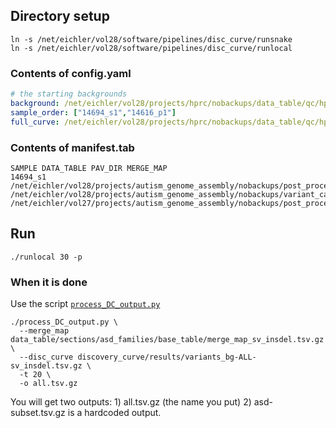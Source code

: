 ## Directory setup
```commandline
ln -s /net/eichler/vol28/software/pipelines/disc_curve/runsnake
ln -s /net/eichler/vol28/software/pipelines/disc_curve/runlocal
```

### Contents of config.yaml
```yaml
# the starting backgrounds
background: /net/eichler/vol28/projects/hprc/nobackups/data_table/qc/hprc_hgsvc/tsv/variants_hprc_hgsvc_sv_insdel.tsv.gz
sample_order: ["14694_s1","14616_p1"]
full_curve: /net/eichler/vol28/projects/hprc/nobackups/data_table/qc/hprc_hgsvc/tables/class_count/sv/class_count_all_sv_insdel_all.tsv.gz
```

### Contents of manifest.tab
```tsv
SAMPLE DATA_TABLE PAV_DIR MERGE_MAP
14694_s1 /net/eichler/vol28/projects/autism_genome_assembly/nobackups/post_processing/GRCh38/data_table/tsv/variants_asd_families_sv_insdel_filt.tsv.gz /net/eichler/vol28/projects/autism_genome_assembly/nobackups/variant_calling/GRCh38/pav/1.1.2/all/ /net/eichler/vol27/projects/autism_genome_assembly/nobackups/post_processing/GRCh38/data_table/sections/asd_families/base_table/merge_map_sv_insdel.tsv.gz
```

## Run
```shell
./runlocal 30 -p
```

### When it is done
Use the script [`process_DC_output.py`](../pipeline_scripts/process_DC_output.py)
```shell
./process_DC_output.py \
  --merge_map data_table/sections/asd_families/base_table/merge_map_sv_insdel.tsv.gz \
  --disc_curve discovery_curve/results/variants_bg-ALL-sv_insdel.tsv.gz \
  -t 20 \
  -o all.tsv.gz
```
You will get two outputs: 1) all.tsv.gz (the name you put) 2) asd-subset.tsv.gz is a hardcoded output.